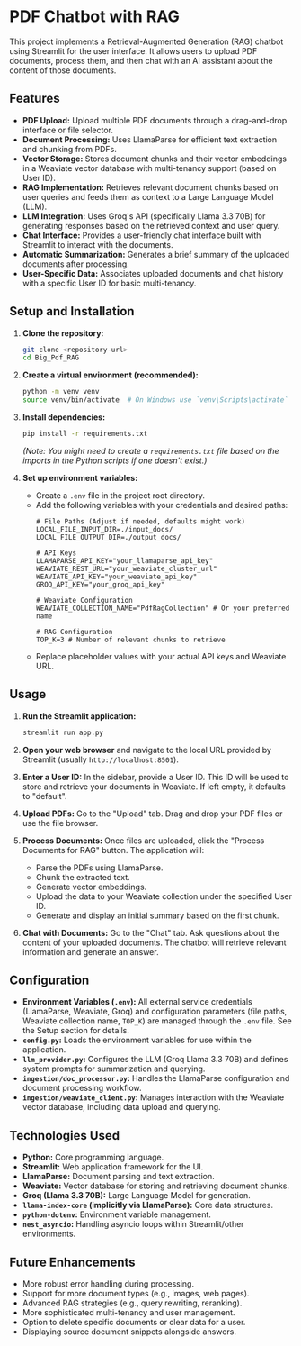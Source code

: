# PDF Chatbot with RAG

This project implements a Retrieval-Augmented Generation (RAG) chatbot using Streamlit for the user interface. It allows users to upload PDF documents, process them, and then chat with an AI assistant about the content of those documents.

## Features

*   **PDF Upload:** Upload multiple PDF documents through a drag-and-drop interface or file selector.
*   **Document Processing:** Uses LlamaParse for efficient text extraction and chunking from PDFs.
*   **Vector Storage:** Stores document chunks and their vector embeddings in a Weaviate vector database with multi-tenancy support (based on User ID).
*   **RAG Implementation:** Retrieves relevant document chunks based on user queries and feeds them as context to a Large Language Model (LLM).
*   **LLM Integration:** Uses Groq's API (specifically Llama 3.3 70B) for generating responses based on the retrieved context and user query.
*   **Chat Interface:** Provides a user-friendly chat interface built with Streamlit to interact with the documents.
*   **Automatic Summarization:** Generates a brief summary of the uploaded documents after processing.
*   **User-Specific Data:** Associates uploaded documents and chat history with a specific User ID for basic multi-tenancy.

## Setup and Installation

1.  **Clone the repository:**
    ```bash
    git clone <repository-url>
    cd Big_Pdf_RAG
    ```

2.  **Create a virtual environment (recommended):**
    ```bash
    python -m venv venv
    source venv/bin/activate  # On Windows use `venv\Scripts\activate`
    ```

3.  **Install dependencies:**
    ```bash
    pip install -r requirements.txt
    ```
    *(Note: You might need to create a `requirements.txt` file based on the imports in the Python scripts if one doesn't exist.)*

4.  **Set up environment variables:**
    *   Create a `.env` file in the project root directory.
    *   Add the following variables with your credentials and desired paths:
        ```dotenv
        # File Paths (Adjust if needed, defaults might work)
        LOCAL_FILE_INPUT_DIR=./input_docs/
        LOCAL_FILE_OUTPUT_DIR=./output_docs/

        # API Keys
        LLAMAPARSE_API_KEY="your_llamaparse_api_key"
        WEAVIATE_REST_URL="your_weaviate_cluster_url"
        WEAVIATE_API_KEY="your_weaviate_api_key"
        GROQ_API_KEY="your_groq_api_key"

        # Weaviate Configuration
        WEAVIATE_COLLECTION_NAME="PdfRagCollection" # Or your preferred name

        # RAG Configuration
        TOP_K=3 # Number of relevant chunks to retrieve
        ```
    *   Replace placeholder values with your actual API keys and Weaviate URL.

## Usage

1.  **Run the Streamlit application:**
    ```bash
    streamlit run app.py
    ```

2.  **Open your web browser** and navigate to the local URL provided by Streamlit (usually `http://localhost:8501`).

3.  **Enter a User ID:** In the sidebar, provide a User ID. This ID will be used to store and retrieve your documents in Weaviate. If left empty, it defaults to "default".

4.  **Upload PDFs:** Go to the "Upload" tab. Drag and drop your PDF files or use the file browser.

5.  **Process Documents:** Once files are uploaded, click the "Process Documents for RAG" button. The application will:
    *   Parse the PDFs using LlamaParse.
    *   Chunk the extracted text.
    *   Generate vector embeddings.
    *   Upload the data to your Weaviate collection under the specified User ID.
    *   Generate and display an initial summary based on the first chunk.

6.  **Chat with Documents:** Go to the "Chat" tab. Ask questions about the content of your uploaded documents. The chatbot will retrieve relevant information and generate an answer.

## Configuration

*   **Environment Variables (`.env`):** All external service credentials (LlamaParse, Weaviate, Groq) and configuration parameters (file paths, Weaviate collection name, `TOP_K`) are managed through the `.env` file. See the Setup section for details.
*   **`config.py`:** Loads the environment variables for use within the application.
*   **`llm_provider.py`:** Configures the LLM (Groq Llama 3.3 70B) and defines system prompts for summarization and querying.
*   **`ingestion/doc_processor.py`:** Handles the LlamaParse configuration and document processing workflow.
*   **`ingestion/weaviate_client.py`:** Manages interaction with the Weaviate vector database, including data upload and querying.

## Technologies Used

*   **Python:** Core programming language.
*   **Streamlit:** Web application framework for the UI.
*   **LlamaParse:** Document parsing and text extraction.
*   **Weaviate:** Vector database for storing and retrieving document chunks.
*   **Groq (Llama 3.3 70B):** Large Language Model for generation.
*   **`llama-index-core` (implicitly via LlamaParse):** Core data structures.
*   **`python-dotenv`:** Environment variable management.
*   **`nest_asyncio`:** Handling asyncio loops within Streamlit/other environments.

## Future Enhancements

*   More robust error handling during processing.
*   Support for more document types (e.g., images, web pages).
*   Advanced RAG strategies (e.g., query rewriting, reranking).
*   More sophisticated multi-tenancy and user management.
*   Option to delete specific documents or clear data for a user.
*   Displaying source document snippets alongside answers.
